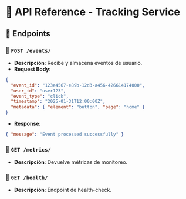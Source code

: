 # 📖 API Reference - Tracking Service

## 🚀 **Endpoints**

### 📌 `POST /events/`
- **Descripción**: Recibe y almacena eventos de usuario.
- **Request Body**:
```json
{
  "event_id": "123e4567-e89b-12d3-a456-426614174000",
  "user_id": "user123",
  "event_type": "click",
  "timestamp": "2025-01-31T12:00:00Z",
  "metadata": { "element": "button", "page": "home" }
}
```
- **Response**:
```json
{ "message": "Event processed successfully" }
```

### 📌 `GET /metrics/`
- **Descripción**: Devuelve métricas de monitoreo.

### 📌 `GET /health/`
- **Descripción**: Endpoint de health-check.

